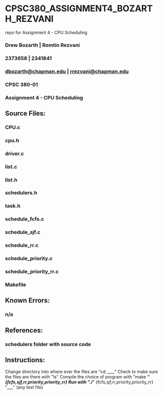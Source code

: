 # CPSC380_ASSIGNMENT4_BOZARTH_REZVANI

repo for Assignment 4 - CPU Scheduling

### Drew Bozarth | Romtin Rezvani

### 2373658 | 2341841

### dbozarth@chapman.edu | rrezvani@chapman.edu

### CPSC 380-01

### Assignment 4 - CPU Scheduling

## Source Files:

### CPU.c

### cpu.h

### driver.c

### list.c

### list.h

### schedulers.h

### task.h

### schedule_fcfs.c

### schedule_sjf.c

### schedule_rr.c

### schedule_priority.c

### schedule_priority_rr.c

### Makefile

## Known Errors:

### n/a

## References:

### schedulers folder with source code

## Instructions:

Change directory into where ever the files are "cd \_\_\_\_"
Check to make sure the files are there with "ls"
Compile the choice of program with "make **_" {fcfs,sjf,rr,priority,priority_rr}
Run with "./_**" {fcfs,sjf,rr,priority,priority_rr} "\_\_\_" {any text file}
